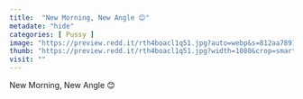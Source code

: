 ```yaml
---
title:  "New Morning, New Angle 😊"
metadate: "hide"
categories: [ Pussy ]
image: "https://preview.redd.it/rth4boacl1q51.jpg?auto=webp&s=812aa78915021d1c7efcabd27e2606b0734206db"
thumb: "https://preview.redd.it/rth4boacl1q51.jpg?width=1080&crop=smart&auto=webp&s=e03b4e8eb7add2e23182df54b8842811bdc2e541"
visit: ""
---
```

New Morning, New Angle 😊
